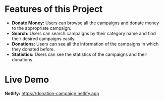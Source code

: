 # Features of this Project

- **Donate Money:** Users can browse all the campaigns and donate money to the appropriate campaign.
- **Search:** Users can search campaigns by their category name and find their desired campaigns easily.
- **Donations:** Users can see all the information of the campaigns in which they donated before.
- **Statistics:** Users can see the statistics of the campaigns and their donations.

# Live Demo

**Netlify:** https://donation-campaign.netlify.app
